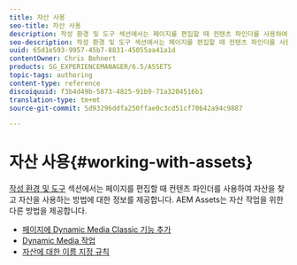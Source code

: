 ```yaml
---
title: 자산 사용
seo-title: 자산 사용
description: 작성 환경 및 도구 섹션에서는 페이지를 편집할 때 컨텐츠 파인더를 사용하여 자산을 찾고 자산을 사용하는 방법에 대한 정보를 제공합니다. AEM Assets는 자산 작업을 위한 다른 방법을 제공합니다.
seo-description: 작성 환경 및 도구 섹션에서는 페이지를 편집할 때 컨텐츠 파인더를 사용하여 자산을 찾고 자산을 사용하는 방법에 대한 정보를 제공합니다. AEM Assets는 자산 작업을 위한 다른 방법을 제공합니다.
uuid: 65d1e593-9957-45b7-8831-45055aa41a1d
contentOwner: Chris Bohnert
products: SG_EXPERIENCEMANAGER/6.5/ASSETS
topic-tags: authoring
content-type: reference
discoiquuid: f3b4d49b-5873-4825-91b9-71a3204516b1
translation-type: tm+mt
source-git-commit: 5d93296ddfa250ffae0c3cd51cf70642a94c9887

---
```



# 자산 사용{#working-with-assets}

[작성 환경 및 도구](/help/sites-authoring/author-environment-tools.md) 섹션에서는 페이지를 편집할 때 컨텐츠 파인더를 사용하여 자산을 찾고 자산을 사용하는 방법에 대한 정보를 제공합니다.  AEM Assets는 자산 작업을 위한 다른 방법을 제공합니다.

* [페이지에 Dynamic Media Classic 기능 추가](/help/sites-classic-ui-authoring/manage-assets-classic-s7.md)
* [Dynamic Media 작업](/help/sites-classic-ui-authoring/dynamic-media-assets.md)
* [자산에 대한 이름 지정 규칙](/help/sites-classic-ui-authoring/asset-naming-conventions.md)

